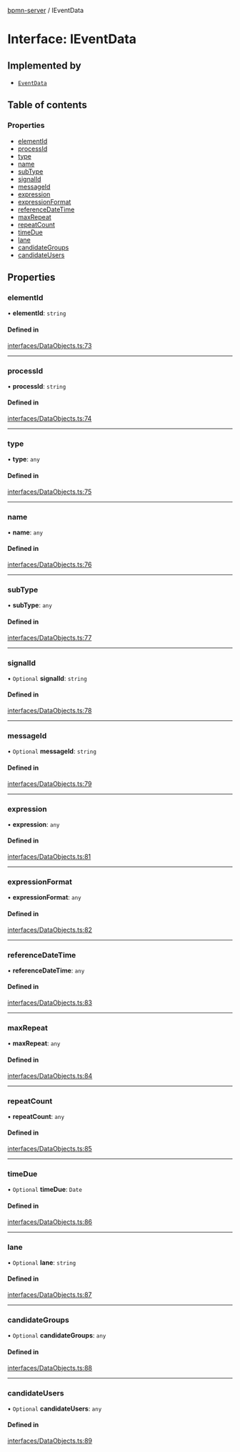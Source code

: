 [bpmn-server](../readme.md) / IEventData

# Interface: IEventData

## Implemented by

- [`EventData`](../classes/EventData.md)

## Table of contents

### Properties

- [elementId](IEventData.md#elementid)
- [processId](IEventData.md#processid)
- [type](IEventData.md#type)
- [name](IEventData.md#name)
- [subType](IEventData.md#subtype)
- [signalId](IEventData.md#signalid)
- [messageId](IEventData.md#messageid)
- [expression](IEventData.md#expression)
- [expressionFormat](IEventData.md#expressionformat)
- [referenceDateTime](IEventData.md#referencedatetime)
- [maxRepeat](IEventData.md#maxrepeat)
- [repeatCount](IEventData.md#repeatcount)
- [timeDue](IEventData.md#timedue)
- [lane](IEventData.md#lane)
- [candidateGroups](IEventData.md#candidategroups)
- [candidateUsers](IEventData.md#candidateusers)

## Properties

### elementId

• **elementId**: `string`

#### Defined in

[interfaces/DataObjects.ts:73](https://github.com/bpmnServer/bpmn-server/blob/40582af/src/interfaces/DataObjects.ts#L73)

___

### processId

• **processId**: `string`

#### Defined in

[interfaces/DataObjects.ts:74](https://github.com/bpmnServer/bpmn-server/blob/40582af/src/interfaces/DataObjects.ts#L74)

___

### type

• **type**: `any`

#### Defined in

[interfaces/DataObjects.ts:75](https://github.com/bpmnServer/bpmn-server/blob/40582af/src/interfaces/DataObjects.ts#L75)

___

### name

• **name**: `any`

#### Defined in

[interfaces/DataObjects.ts:76](https://github.com/bpmnServer/bpmn-server/blob/40582af/src/interfaces/DataObjects.ts#L76)

___

### subType

• **subType**: `any`

#### Defined in

[interfaces/DataObjects.ts:77](https://github.com/bpmnServer/bpmn-server/blob/40582af/src/interfaces/DataObjects.ts#L77)

___

### signalId

• `Optional` **signalId**: `string`

#### Defined in

[interfaces/DataObjects.ts:78](https://github.com/bpmnServer/bpmn-server/blob/40582af/src/interfaces/DataObjects.ts#L78)

___

### messageId

• `Optional` **messageId**: `string`

#### Defined in

[interfaces/DataObjects.ts:79](https://github.com/bpmnServer/bpmn-server/blob/40582af/src/interfaces/DataObjects.ts#L79)

___

### expression

• **expression**: `any`

#### Defined in

[interfaces/DataObjects.ts:81](https://github.com/bpmnServer/bpmn-server/blob/40582af/src/interfaces/DataObjects.ts#L81)

___

### expressionFormat

• **expressionFormat**: `any`

#### Defined in

[interfaces/DataObjects.ts:82](https://github.com/bpmnServer/bpmn-server/blob/40582af/src/interfaces/DataObjects.ts#L82)

___

### referenceDateTime

• **referenceDateTime**: `any`

#### Defined in

[interfaces/DataObjects.ts:83](https://github.com/bpmnServer/bpmn-server/blob/40582af/src/interfaces/DataObjects.ts#L83)

___

### maxRepeat

• **maxRepeat**: `any`

#### Defined in

[interfaces/DataObjects.ts:84](https://github.com/bpmnServer/bpmn-server/blob/40582af/src/interfaces/DataObjects.ts#L84)

___

### repeatCount

• **repeatCount**: `any`

#### Defined in

[interfaces/DataObjects.ts:85](https://github.com/bpmnServer/bpmn-server/blob/40582af/src/interfaces/DataObjects.ts#L85)

___

### timeDue

• `Optional` **timeDue**: `Date`

#### Defined in

[interfaces/DataObjects.ts:86](https://github.com/bpmnServer/bpmn-server/blob/40582af/src/interfaces/DataObjects.ts#L86)

___

### lane

• `Optional` **lane**: `string`

#### Defined in

[interfaces/DataObjects.ts:87](https://github.com/bpmnServer/bpmn-server/blob/40582af/src/interfaces/DataObjects.ts#L87)

___

### candidateGroups

• `Optional` **candidateGroups**: `any`

#### Defined in

[interfaces/DataObjects.ts:88](https://github.com/bpmnServer/bpmn-server/blob/40582af/src/interfaces/DataObjects.ts#L88)

___

### candidateUsers

• `Optional` **candidateUsers**: `any`

#### Defined in

[interfaces/DataObjects.ts:89](https://github.com/bpmnServer/bpmn-server/blob/40582af/src/interfaces/DataObjects.ts#L89)

